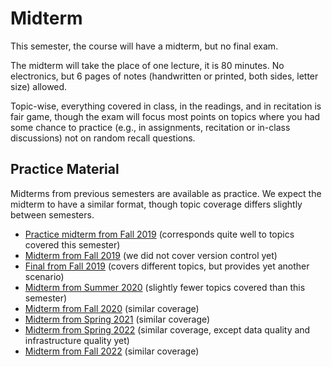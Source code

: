 # Midterm

This semester, the course will have a midterm, but no final exam. 

The midterm will take the place of one lecture, it is 80 minutes. No electronics, but 6 pages of notes (handwritten or printed, both sides, letter size) allowed.

Topic-wise, everything covered in class, in the readings, and in recitation is fair game, though the exam will focus most points on topics where you had some chance to practice (e.g., in assignments, recitation or in-class discussions) not on random recall questions.

## Practice Material

Midterms from previous semesters are available as practice. We expect the midterm to have a similar format, though topic coverage differs slightly between semesters.

* [Practice midterm from Fall 2019](https://github.com/ckaestne/seai/blob/F2019/other_material/practice_midterm.pdf) (corresponds quite well to topics covered this semester)
* [Midterm from Fall 2019](https://github.com/ckaestne/seai/blob/F2019/other_material/midterm.pdf) (we did not cover version control yet)
* [Final from Fall 2019](https://github.com/ckaestne/seai/blob/F2019/other_material/final_exam.pdf) (covers different topics, but provides yet another scenario)
* [Midterm from Summer 2020](https://github.com/ckaestne/seai/blob/S2020/exams/midterm.pdf) (slightly fewer topics covered than this semester)
* [Midterm from Fall 2020](https://github.com/ckaestne/seai/blob/F2020/exams/midterm_f20.pdf) (similar coverage)
* [Midterm from Spring 2021](https://github.com/ckaestne/seai/blob/S2021/exams/) (similar coverage)
* [Midterm from Spring 2022](https://github.com/ckaestne/seai/blob/S2022/exams/) (similar coverage, except data quality and infrastructure quality yet)
* [Midterm from Fall 2022](https://github.com/ckaestne/seai/blob/F2022/exams/) (similar coverage)

